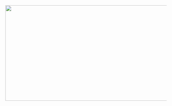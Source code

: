 

<a href="https://github.com/devxb/gitanimals">
<img
  src="https://render.gitanimals.org/farms/linirini"
  width="600"
  height="300"
/>
</a>
